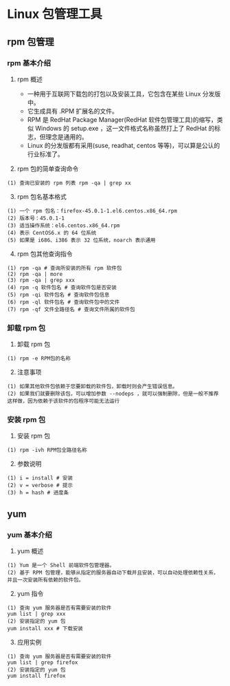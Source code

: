 # Linux 包管理工具
## rpm 包管理
### rpm 基本介绍
1. rpm 概述
    - 一种用于互联网下载包的打包以及安装工具，它包含在某些 Linux 分发版中。
    - 它生成具有 .RPM 扩展名的文件。
    - RPM 是 RedHat Package Manager(RedHat 软件包管理工具)的缩写，类似 Windows 的 setup.exe ，这一文件格式名称虽然打上了 RedHat 的标志，但理念是通用的。
    - Linux 的分发版都有采用(suse, readhat, centos 等等)，可以算是公认的行业标准了。
 
2. rpm 包的简单查询命令
```
(1) 查询已安装的 rpm 列表 rpm -qa | grep xx
```
3. rpm 包名基本格式
```
(1) 一个 rpm 包名：firefox-45.0.1-1.el6.centos.x86_64.rpm
(2) 版本号：45.0.1-1
(3) 适当操作系统：el6.centos.x86_64.rpm
(4) 表示 CentOS6.x 的 64 位系统
(5) 如果是 i686、i386 表示 32 位系统，noarch 表示通用
```
4. rpm 包其他查询指令
```
(1) rpm -qa # 查询所安装的所有 rpm 软件包
(2) rpm -qa | more
(3) rpm -qa | grep xxx
(4) rpm -q 软件包名 # 查询软件包是否安装
(5) rpm -qi 软件包名 # 查询软件包信息
(6) rpm -ql 软件包名 # 查询软件包中的文件
(7) rpm -qf 文件全路径名 # 查询文件所属的软件包
```

### 卸载 rpm 包
1. 卸载 rpm 包
```
(1) rpm -e RPM包的名称
```
2. 注意事项
```
(1) 如果其他软件包依赖于您要卸载的软件包，卸载时则会产生错误信息。
(2) 如果我们就要删除该包，可以增加参数 --nodeps ，就可以强制删除，但是一般不推荐这样做，因为依赖于该软件的包程序可能无法运行
```

### 安装 rpm 包
1. 安装 rpm 包
```
(1) rpm -ivh RPM包全路径名称
```
2. 参数说明
```
(1) i = install # 安装
(2) v = verbose # 提示
(3) h = hash # 进度条
```

## yum
### yum 基本介绍
1. yum 概述
```
(1) Yum 是一个 Shell 前端软件包管理器。
(2) 基于 RPM 包管理，能够从指定的服务器自动下载并且安装，可以自动处理依赖性关系，并且一次安装所有依赖的软件包。
```
2. yum 指令
```
(1) 查询 yum 服务器是否有需要安装的软件
yum list | grep xxx
(2) 安装指定的 yum 包
yum install xxx # 下载安装
```
3. 应用实例
```
(1) 查询 yum 服务器是否有需要安装的软件
yum list | grep firefox
(2) 安装指定的 yum 包
yum install firefox
```
